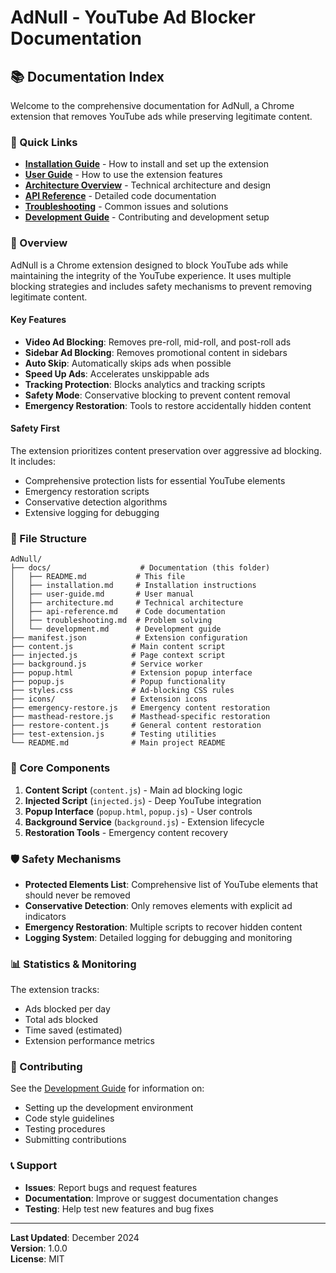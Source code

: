 # AdNull - YouTube Ad Blocker Documentation

## 📚 Documentation Index

Welcome to the comprehensive documentation for AdNull, a Chrome extension that removes YouTube ads while preserving legitimate content.

### 🚀 Quick Links

- [**Installation Guide**](installation.md) - How to install and set up the extension
- [**User Guide**](user-guide.md) - How to use the extension features
- [**Architecture Overview**](architecture.md) - Technical architecture and design
- [**API Reference**](api-reference.md) - Detailed code documentation
- [**Troubleshooting**](troubleshooting.md) - Common issues and solutions
- [**Development Guide**](development.md) - Contributing and development setup

### 🎯 Overview

AdNull is a Chrome extension designed to block YouTube ads while maintaining the integrity of the YouTube experience. It uses multiple blocking strategies and includes safety mechanisms to prevent removing legitimate content.

#### Key Features
- **Video Ad Blocking**: Removes pre-roll, mid-roll, and post-roll ads
- **Sidebar Ad Blocking**: Removes promotional content in sidebars
- **Auto Skip**: Automatically skips ads when possible
- **Speed Up Ads**: Accelerates unskippable ads
- **Tracking Protection**: Blocks analytics and tracking scripts
- **Safety Mode**: Conservative blocking to prevent content removal
- **Emergency Restoration**: Tools to restore accidentally hidden content

#### Safety First
The extension prioritizes content preservation over aggressive ad blocking. It includes:
- Comprehensive protection lists for essential YouTube elements
- Emergency restoration scripts
- Conservative detection algorithms
- Extensive logging for debugging

### 📁 File Structure

```
AdNull/
├── docs/                    # Documentation (this folder)
│   ├── README.md           # This file
│   ├── installation.md     # Installation instructions
│   ├── user-guide.md       # User manual
│   ├── architecture.md     # Technical architecture
│   ├── api-reference.md    # Code documentation
│   ├── troubleshooting.md  # Problem solving
│   └── development.md      # Development guide
├── manifest.json           # Extension configuration
├── content.js             # Main content script
├── injected.js            # Page context script
├── background.js          # Service worker
├── popup.html             # Extension popup interface
├── popup.js               # Popup functionality
├── styles.css             # Ad-blocking CSS rules
├── icons/                 # Extension icons
├── emergency-restore.js   # Emergency content restoration
├── masthead-restore.js    # Masthead-specific restoration
├── restore-content.js     # General content restoration
├── test-extension.js      # Testing utilities
└── README.md              # Main project README
```

### 🔧 Core Components

1. **Content Script** (`content.js`) - Main ad blocking logic
2. **Injected Script** (`injected.js`) - Deep YouTube integration
3. **Popup Interface** (`popup.html`, `popup.js`) - User controls
4. **Background Service** (`background.js`) - Extension lifecycle
5. **Restoration Tools** - Emergency content recovery

### 🛡️ Safety Mechanisms

- **Protected Elements List**: Comprehensive list of YouTube elements that should never be removed
- **Conservative Detection**: Only removes elements with explicit ad indicators
- **Emergency Restoration**: Multiple scripts to recover hidden content
- **Logging System**: Detailed logging for debugging and monitoring

### 📊 Statistics & Monitoring

The extension tracks:
- Ads blocked per day
- Total ads blocked
- Time saved (estimated)
- Extension performance metrics

### 🤝 Contributing

See the [Development Guide](development.md) for information on:
- Setting up the development environment
- Code style guidelines
- Testing procedures
- Submitting contributions

### 📞 Support

- **Issues**: Report bugs and request features
- **Documentation**: Improve or suggest documentation changes
- **Testing**: Help test new features and bug fixes

---

**Last Updated**: December 2024  
**Version**: 1.0.0  
**License**: MIT 